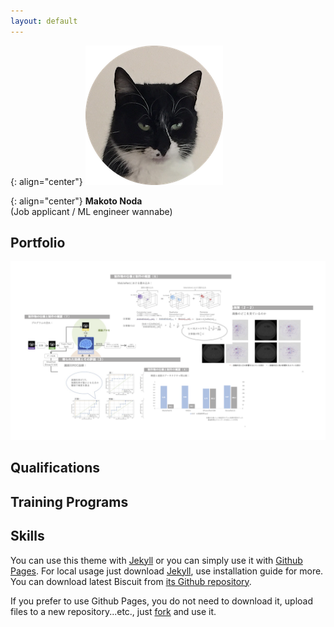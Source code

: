 ```yaml
---
layout: default
---
```


{: align="center"}
![Banner](assets/face.png)

{: align="center"}
**Makoto Noda**  
(Job applicant / ML engineer wannabe)

## Portfolio
![RSNA2023](assets/rsna.png)

## Qualifications


## Training Programs


## Skills



You can use this theme with [Jekyll](http://jekyllrb.com/) or you can simply use it with [Github Pages](https://pages.github.com).
For local usage just download [Jekyll](http://jekyllrb.com/), use installation guide for more. You can download latest Biscuit from [its Github repository](https://github.com/sblisesivdin/biscuit).

If you prefer to use Github Pages, you do not need to download it, upload files to a new repository...etc., just [fork](https://docs.github.com/en/get-starter/quickstart/fork-a-repo) and use it.